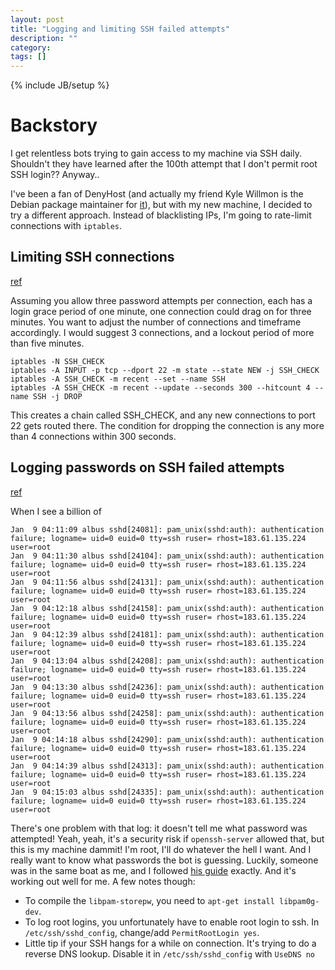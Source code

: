 ```yaml
---
layout: post
title: "Logging and limiting SSH failed attempts"
description: ""
category: 
tags: []
---
```

{% include JB/setup %}

# Backstory
I get relentless bots trying to gain access to my machine via SSH daily. Shouldn't they have learned after the 100th attempt that I don't permit root SSH login?? Anyway..

I've been a fan of DenyHost (and actually my friend Kyle Willmon is the Debian package maintainer for [it](http://packages.qa.debian.org/d/denyhosts.html)),
but with my new machine, I decided to try a different approach. Instead of blacklisting IPs, I'm going to rate-limit connections with `iptables`.

## Limiting SSH connections
[ref](http://hostingfu.com/article/ssh-dictionary-attack-prevention-with-iptables)

Assuming you allow three password attempts per connection, each has a login grace period of one minute, one connection could drag on for three minutes.
You want to adjust the number of connections and timeframe accordingly. I would suggest 3 connections, and a lockout period of more than five minutes.

    iptables -N SSH_CHECK
    iptables -A INPUT -p tcp --dport 22 -m state --state NEW -j SSH_CHECK
    iptables -A SSH_CHECK -m recent --set --name SSH
    iptables -A SSH_CHECK -m recent --update --seconds 300 --hitcount 4 --name SSH -j DROP

This creates a chain called SSH_CHECK, and any new connections to port 22 gets routed there. The condition for dropping the connection is any more than 4 connections within 300 seconds.



## Logging passwords on SSH failed attempts
[ref](http://www.adeptus-mechanicus.com/codex/logsshp/logsshp.html)

When I see a billion of

    Jan  9 04:11:09 albus sshd[24081]: pam_unix(sshd:auth): authentication failure; logname= uid=0 euid=0 tty=ssh ruser= rhost=183.61.135.224  user=root
    Jan  9 04:11:30 albus sshd[24104]: pam_unix(sshd:auth): authentication failure; logname= uid=0 euid=0 tty=ssh ruser= rhost=183.61.135.224  user=root
    Jan  9 04:11:56 albus sshd[24131]: pam_unix(sshd:auth): authentication failure; logname= uid=0 euid=0 tty=ssh ruser= rhost=183.61.135.224  user=root
    Jan  9 04:12:18 albus sshd[24158]: pam_unix(sshd:auth): authentication failure; logname= uid=0 euid=0 tty=ssh ruser= rhost=183.61.135.224  user=root
    Jan  9 04:12:39 albus sshd[24181]: pam_unix(sshd:auth): authentication failure; logname= uid=0 euid=0 tty=ssh ruser= rhost=183.61.135.224  user=root
    Jan  9 04:13:04 albus sshd[24208]: pam_unix(sshd:auth): authentication failure; logname= uid=0 euid=0 tty=ssh ruser= rhost=183.61.135.224  user=root
    Jan  9 04:13:30 albus sshd[24236]: pam_unix(sshd:auth): authentication failure; logname= uid=0 euid=0 tty=ssh ruser= rhost=183.61.135.224  user=root
    Jan  9 04:13:56 albus sshd[24258]: pam_unix(sshd:auth): authentication failure; logname= uid=0 euid=0 tty=ssh ruser= rhost=183.61.135.224  user=root
    Jan  9 04:14:18 albus sshd[24290]: pam_unix(sshd:auth): authentication failure; logname= uid=0 euid=0 tty=ssh ruser= rhost=183.61.135.224  user=root
    Jan  9 04:14:39 albus sshd[24313]: pam_unix(sshd:auth): authentication failure; logname= uid=0 euid=0 tty=ssh ruser= rhost=183.61.135.224  user=root
    Jan  9 04:15:03 albus sshd[24335]: pam_unix(sshd:auth): authentication failure; logname= uid=0 euid=0 tty=ssh ruser= rhost=183.61.135.224  user=root

There's one problem with that log: it doesn't tell me what password was attempted! Yeah, yeah, it's a security risk if `openssh-server` allowed that, but this is my machine dammit! I'm root, I'll
do whatever the hell I want. And I really want to know what passwords the bot is guessing. Luckily, someone was in the same boat as me, and I followed [his guide](http://www.adeptus-mechanicus.com/codex/logsshp/logsshp.html) exactly.
And it's working out well for me. A few notes though:
* To compile the `libpam-storepw`, you need to `apt-get install libpam0g-dev`.
* To log root logins, you unfortunately have to enable root login to ssh. In `/etc/ssh/sshd_config`, change/add `PermitRootLogin yes`.
* Little tip if your SSH hangs for a while on connection. It's trying to do a reverse DNS lookup. Disable it in `/etc/ssh/sshd_config` with `UseDNS no`
